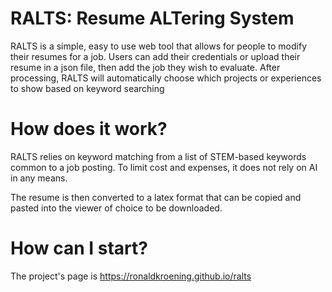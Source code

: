 # RALTS: Resume ALTering System

RALTS is a simple, easy to use web tool that allows for people to modify their resumes for a job. Users can add their
credentials or upload their resume in a json file, then add the job they wish to evaluate.  After processing, RALTS will
automatically choose which projects or experiences to show based on keyword searching

# How does it work?

RALTS relies on keyword matching from a list of STEM-based keywords common to a job posting. To limit cost and expenses, it
does not rely on AI in any means.

The resume is then converted to a latex format that can be copied and pasted into the viewer of choice to be downloaded.

# How can I start?

The project's page is https://ronaldkroening.github.io/ralts